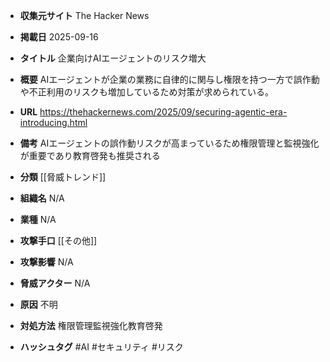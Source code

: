 - **収集元サイト**
The Hacker News

- **掲載日**
2025-09-16

- **タイトル**
企業向けAIエージェントのリスク増大

- **概要**
AIエージェントが企業の業務に自律的に関与し権限を持つ一方で誤作動や不正利用のリスクも増加しているため対策が求められている。

- **URL**
https://thehackernews.com/2025/09/securing-agentic-era-introducing.html

- **備考**
AIエージェントの誤作動リスクが高まっているため権限管理と監視強化が重要であり教育啓発も推奨される

- **分類**
[[脅威トレンド]]

- **組織名**
N/A

- **業種**
N/A

- **攻撃手口**
[[その他]]

- **攻撃影響**
N/A

- **脅威アクター**
N/A

- **原因**
不明

- **対処方法**
権限管理監視強化教育啓発

- **ハッシュタグ**
#AI #セキュリティ #リスク
